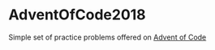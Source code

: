 # AdventOfCode2018

Simple set of practice problems offered on [Advent of Code](https://adventofcode.com/2018)

